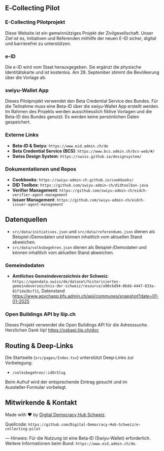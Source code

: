 ## E‑Collecting Pilot

### E-Collecting Pilotprojekt

Diese Website ist ein gemeinnütziges Projekt der Zivilgesellschaft. Unser Ziel ist es, Initiativen und Referenden mithilfe der neuen E-ID sicher, digital und barrierefrei zu unterstützen.

### e-ID
Die e-ID wird vom Staat herausgegeben. Sie ergänzt die physische Identitätskarte und ist kostenlos. Am 28. September stimmt die Bevölkerung über die Vorlage ab.

### swiyu-Wallet App
Dieses Pilotprojekt verwendet den Beta Credential Service des Bundes. Für die Teilnahme muss eine Beta-ID über die swiyu-Wallet App erstellt werden. Im Rahmen des Projekts werden ausschliesslich fiktive Vorlagen und die Beta-ID des Bundes genutzt. Es werden keine persönlichen Daten gespeichert.

### Externe Links
- **Beta‑ID & Swiyu**: `https://www.eid.admin.ch/de`
- **Beta Credential Service (BCS)**: `https://www.bcs.admin.ch/bcs-web/#/`
- **Swiss Design System**: `https://swiss.github.io/designsystem/`

### Dokumentationen und Repos
- **Cookbooks**: `https://swiyu-admin-ch.github.io/cookbooks/`
- **DID Toolbox**: `https://github.com/swiyu-admin-ch/didtoolbox-java`
- **Verifier Management**: `https://github.com/swiyu-admin-ch/eidch-verifier-agent-management`
- **Issuer Management**: `https://github.com/swiyu-admin-ch/eidch-issuer-agent-management`


## Datenquellen
- `src/data/initiatives.json` und `src/data/referendums.json` dienen als Beispiel‑/Demodaten und können inhaltlich vom aktuellen Stand abweichen.
- `src/data/volksbegehren.json` dienen als Beispiel‑/Demodaten und können inhaltlich vom aktuellen Stand abweichen.

### Gemeindedaten
- **Amtliches Gemeindeverzeichnis der Schweiz**:  `https://opendata.swiss/de/dataset/historisiertes-gemeindeverzeichnis-der-schweiz/resource/a90c6d94-0bdd-4447-833a-81f1da3bcf11`, Datenstand https://www.agvchapp.bfs.admin.ch/api/communes/snapshot?date=01-01-2025

### Open Buildings API by liip.ch
Dieses Projekt verwendet die Open Buildings API für die Adresssuche. Herzlichen Dank liip! https://osbapi.liip.ch/doc

## Routing & Deep‑Links
Die Startseite (`src/pages/Index.tsx`) unterstützt Deep‑Links zur Vorbelegung:
- `/volksbegehren/:idOrSlug`

Beim Aufruf wird der entsprechende Eintrag gesucht und im Aussteller‑Formular vorbelegt.

## Mitwirkende & Kontakt
Made with ❤️ by [Digital Democracy Hub Schweiz](https://www.digitaldemocracyhub.ch/).

Quellcode: `https://github.com/Digital-Democracy-Hub-Schweiz/e-collecting-pilot`

—
Hinweis: Für die Nutzung ist eine Beta‑ID (Swiyu‑Wallet) erforderlich. Weitere Informationen beim Bund: `https://www.eid.admin.ch/de`.
